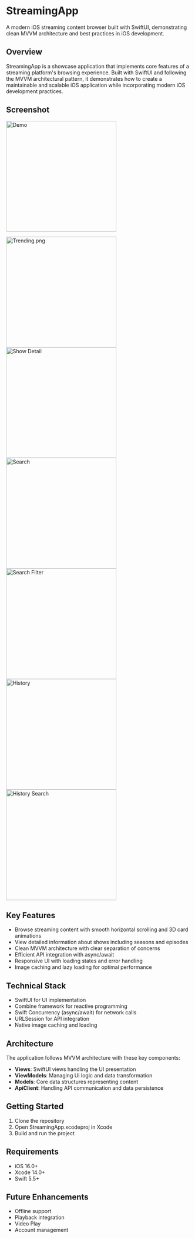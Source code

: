 # StreamingApp

A modern iOS streaming content browser built with SwiftUI, demonstrating clean MVVM architecture and best practices in iOS development.

## Overview

StreamingApp is a showcase application that implements core features of a streaming platform's browsing experience. Built with SwiftUI and following the MVVM architectural pattern, it demonstrates how to create a maintainable and scalable iOS application while incorporating modern iOS development practices.

## Screenshot

<img src="/StreamingApp/Screenshot/demo.gif" width="300" alt="Demo" />
<div align="left">
  <p float="left">
    <img src="/StreamingApp/Screenshot/trending.png" width="300" alt="Trending.png" />
    <img src="/StreamingApp/Screenshot/show-detail.png" width="300" alt="Show Detail" />
    <img src="/StreamingApp/Screenshot/search.png" width="300" alt="Search" />
    <img src="/StreamingApp/Screenshot/search-filter.png" width="300" alt="Search Filter" />
    <img src="/StreamingApp/Screenshot/history.png" width="300" alt="History" />
    <img src="/StreamingApp/Screenshot/history-search.png" width="300" alt="History Search" />
  </p>
</div>

## Key Features

- Browse streaming content with smooth horizontal scrolling and 3D card animations
- View detailed information about shows including seasons and episodes
- Clean MVVM architecture with clear separation of concerns
- Efficient API integration with async/await
- Responsive UI with loading states and error handling
- Image caching and lazy loading for optimal performance

## Technical Stack

- SwiftUI for UI implementation
- Combine framework for reactive programming
- Swift Concurrency (async/await) for network calls
- URLSession for API integration
- Native image caching and loading

## Architecture

The application follows MVVM architecture with these key components:

- **Views**: SwiftUI views handling the UI presentation
- **ViewModels**: Managing UI logic and data transformation
- **Models**: Core data structures representing content
- **ApiClient**: Handling API communication and data persistence

## Getting Started

1. Clone the repository
2. Open StreamingApp.xcodeproj in Xcode
3. Build and run the project

## Requirements

- iOS 16.0+
- Xcode 14.0+
- Swift 5.5+

## Future Enhancements

- Offline support
- Playback integration
- Video Play
- Account management

